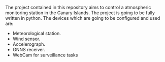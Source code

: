 The project contained in this repository aims to control a atmospheric monitoring station in the Canary Islands. The project is going to be fully written in python. The devices which are going to be configured and used are:
- Meteorological station.
- Wind sensor.
- Accelerograph.
- GNNS receiver.
- WebCam for surveillance tasks
